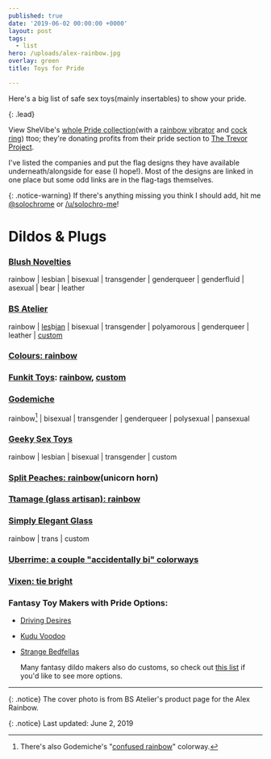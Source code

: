 ```yaml
---
published: true
date: '2019-06-02 00:00:00 +0000'
layout: post
tags:
  - list
hero: /uploads/alex-rainbow.jpg
overlay: green
title: Toys for Pride

---
```


Here's a big list of safe sex toys(mainly insertables) to show your pride.

{: .lead}

View SheVibe's [whole Pride collection](https://shevibe.com/pride)(with a [rainbow vibrator](https://shevibe.com/ro-80mm-7-function-bullet-vibrator-by-rocks-off-rainbow.aspx#oid=1432_1) and [cock ring]( https://shevibe.com/rascal-brawn-pride-3x-stretch-silicone-cock-ring/#oid=1432_1)) ttoo; they're donating profits from their pride section to [The Trevor Project](https://www.thetrevorproject.org/about/).

<!--break-->

I've listed the companies and put the flag designs they have available underneath/alongside for ease (I hope!). Most of the designs are linked in one place but some odd links are in the flag-tags themselves.

{: .notice-warning}
If there's anything missing you think I should add, hit me [@solochrome](https://twitter.com/solochro_me) or [/u/solochro-me](/u/solochro-me)!

# Dildos & Plugs

### [Blush Novelties](https://shevibe.com/search.php?search_query.x=0&search_query.y=0&search_query=avant+pride#oid=1432_1)

rainbow | lesbian | bisexual | transgender | genderqueer | genderfluid | asexual | bear | leather

### [BS Atelier](https://www.bsatelier.com/en/40-dildos-pride)

rainbow | [les](https://spectrumboutique.com/product/bs-atelier-max-lesbian-pride-silicone-dildo/)b[ian](https://www.bsatelier.com/en/max/540-max-les.html) | bisexual | transgender | polyamorous | genderqueer | leather | [custom](https://www.bsatelier.com/en/38-piezas-custom)

### [Colours: rainbow](https://shevibe.com/search.php?search_query=colours+pride&page=1&limit=56&sort=relevance&brand=97&category=66#oid=1432_1)

### [Funkit Toys](https://www.funkittoys.com/shop): [rainbow](https://shevibe.com/funkit-toys-crista-swell-silicone-dildo-rainbow.aspx#oid=1432_1), [custom](https://www.funkittoys.com/customs)

### [Godemiche](https://g-silicone.com/shop/proud-to-support-pride-collection/)

rainbow[^1] | bisexual | transgender | genderqueer | polysexual | pansexual

### [Geeky Sex Toys](https://geekysextoys.com/interests/pride/)

rainbow | lesbian | bisexual | transgender | custom

### [Split Peaches: rainbow](https://shevibe.com/search.php?search_query.x=0&search_query.y=0&search_query=unicorn+rainbow#oid=1432_1)(unicorn horn)

### [Ttamage (glass artisan): rainbow](https://www.etsy.com/shop/Ttamage?search_query=rainbow)

### [Simply Elegant Glass](https://www.etsy.com/shop/SimplyElegantGlass?ref=simple-shop-header-name&listing_id=703118647)

rainbow | trans | custom

### [Uberrime: a couple "accidentally bi" colorways](https://www.uberrime.com/shop)

### [Vixen: tie bright](https://shevibe.com/search.php?search_query.x=0&search_query.y=0&search_query=tie+bright#oid=1432_1)

### Fantasy Toy Makers with Pride Options:

- [Driving Desires](https://www.etsy.com/shop/DrivingDesiresToys?ref=simple-shop-header-name&listing_id=661992278&search_query=rainbow)

- [Kudu Voodoo](http://kuduvoodoo.net ) 

- [Strange Bedfellas](https://www.etsy.com/shop/StrangeBedfellas)

  Many fantasy dildo makers also do customs, so check out [this list](https://squirrelmunk.com/2017/10/09/list-of-fantasy-toy-makers/) if you'd like to see more options.

---

{: .notice}
The cover photo is from BS Atelier's product page for the Alex Rainbow.

{: .notice}
Last updated: June 2, 2019

[^1]: There's also Godemiche's "[confused rainbow](https://www.etsy.com/listing/269705922/the-confused-rainbow-silicone-6-inch?ga_order=most_relevant&ga_search_type=all&ga_view_type=gallery&ga_search_query=rainbow+dildo&ref=sr_gallery-1-3&organic_search_click=1&frs=1)" colorway.